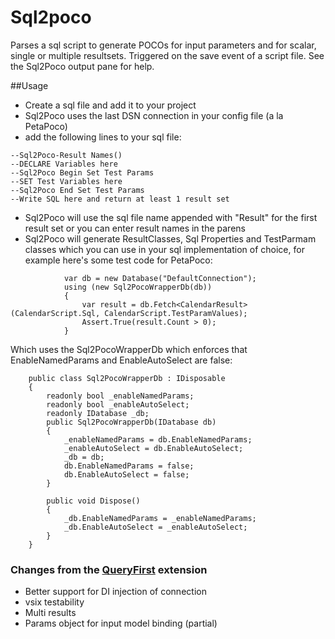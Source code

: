 # Sql2poco

Parses a sql script to generate POCOs for input parameters and 
for scalar, single or multiple resultsets.  Triggered on the 
save event of a script file.  See the Sql2Poco output pane for help.

##Usage

- Create a sql file and add it to your project
- Sql2Poco uses the last DSN connection in your config file (a la PetaPoco)
- add the following lines to your sql file:
````
--Sql2Poco-Result Names()
--DECLARE Variables here
--Sql2Poco Begin Set Test Params
--SET Test Variables here
--Sql2Poco End Set Test Params
--Write SQL here and return at least 1 result set
````
- Sql2Poco will use the sql file name appended with "Result" for the first result set or you can enter result names in the parens
- Sql2Poco will generate ResultClasses, Sql Properties and TestParmam classes which you can use in your sql implementation of choice, for example here's some test code for PetaPoco:
````
            var db = new Database("DefaultConnection");
            using (new Sql2PocoWrapperDb(db))
            {
                var result = db.Fetch<CalendarResult>(CalendarScript.Sql, CalendarScript.TestParamValues);
                Assert.True(result.Count > 0);
            }
````
Which uses the Sql2PocoWrapperDb which enforces that EnableNamedParams and EnableAutoSelect are false:

````
    public class Sql2PocoWrapperDb : IDisposable
    {
        readonly bool _enableNamedParams;
        readonly bool _enableAutoSelect;
        readonly IDatabase _db;
        public Sql2PocoWrapperDb(IDatabase db)
        {
            _enableNamedParams = db.EnableNamedParams;
            _enableAutoSelect = db.EnableAutoSelect;
            _db = db;
            db.EnableNamedParams = false;
            db.EnableAutoSelect = false;
        }

        public void Dispose()
        {
            _db.EnableNamedParams = _enableNamedParams;
            _db.EnableAutoSelect = _enableAutoSelect;
        }
    }
````

### Changes from the [QueryFirst](https://github.com/bbsimonbb/query-first) extension

- Better support for DI injection of connection
- vsix testability
- Multi results
- Params object for input model binding (partial)



